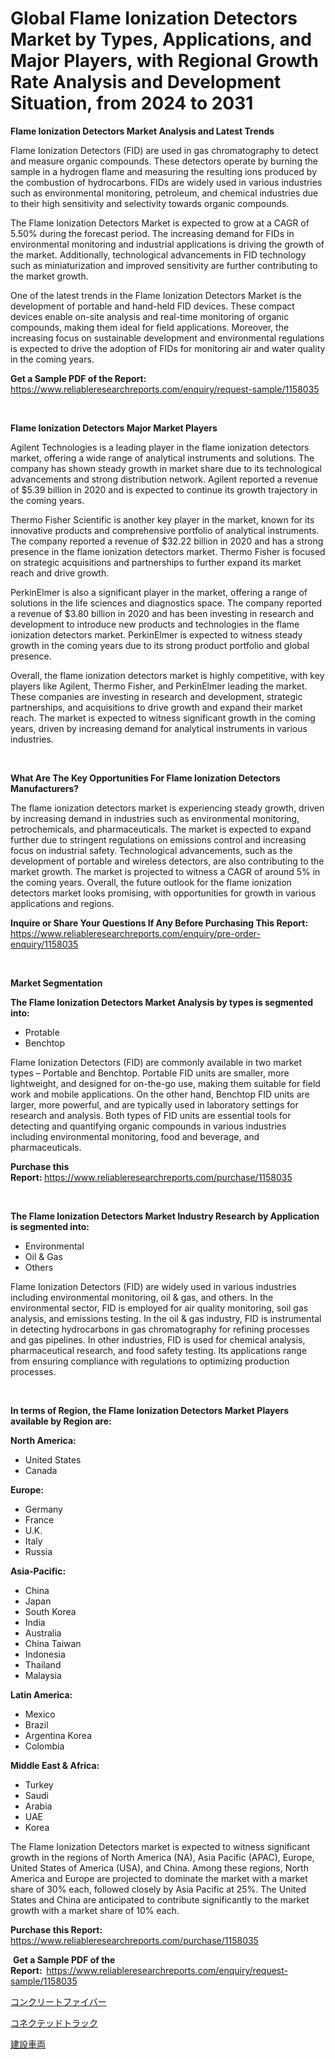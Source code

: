 <p><h1>Global Flame Ionization Detectors Market by Types, Applications, and Major Players, with Regional Growth Rate Analysis and Development Situation, from 2024 to 2031</h1></p><p><strong>Flame Ionization Detectors Market Analysis and Latest Trends</strong></p>
<p><p>Flame Ionization Detectors (FID) are used in gas chromatography to detect and measure organic compounds. These detectors operate by burning the sample in a hydrogen flame and measuring the resulting ions produced by the combustion of hydrocarbons. FIDs are widely used in various industries such as environmental monitoring, petroleum, and chemical industries due to their high sensitivity and selectivity towards organic compounds.</p><p>The Flame Ionization Detectors Market is expected to grow at a CAGR of 5.50% during the forecast period. The increasing demand for FIDs in environmental monitoring and industrial applications is driving the growth of the market. Additionally, technological advancements in FID technology such as miniaturization and improved sensitivity are further contributing to the market growth.</p><p>One of the latest trends in the Flame Ionization Detectors Market is the development of portable and hand-held FID devices. These compact devices enable on-site analysis and real-time monitoring of organic compounds, making them ideal for field applications. Moreover, the increasing focus on sustainable development and environmental regulations is expected to drive the adoption of FIDs for monitoring air and water quality in the coming years.</p></p>
<p><strong>Get a Sample PDF of the Report:&nbsp;</strong> <a href="https://www.reliableresearchreports.com/enquiry/request-sample/1158035">https://www.reliableresearchreports.com/enquiry/request-sample/1158035</a></p>
<p>&nbsp;</p>
<p><strong>Flame Ionization Detectors Major Market Players</strong></p>
<p><p>Agilent Technologies is a leading player in the flame ionization detectors market, offering a wide range of analytical instruments and solutions. The company has shown steady growth in market share due to its technological advancements and strong distribution network. Agilent reported a revenue of $5.39 billion in 2020 and is expected to continue its growth trajectory in the coming years.</p><p>Thermo Fisher Scientific is another key player in the market, known for its innovative products and comprehensive portfolio of analytical instruments. The company reported a revenue of $32.22 billion in 2020 and has a strong presence in the flame ionization detectors market. Thermo Fisher is focused on strategic acquisitions and partnerships to further expand its market reach and drive growth.</p><p>PerkinElmer is also a significant player in the market, offering a range of solutions in the life sciences and diagnostics space. The company reported a revenue of $3.80 billion in 2020 and has been investing in research and development to introduce new products and technologies in the flame ionization detectors market. PerkinElmer is expected to witness steady growth in the coming years due to its strong product portfolio and global presence.</p><p>Overall, the flame ionization detectors market is highly competitive, with key players like Agilent, Thermo Fisher, and PerkinElmer leading the market. These companies are investing in research and development, strategic partnerships, and acquisitions to drive growth and expand their market reach. The market is expected to witness significant growth in the coming years, driven by increasing demand for analytical instruments in various industries.</p></p>
<p>&nbsp;</p>
<p><strong>What Are The Key Opportunities For Flame Ionization Detectors Manufacturers?</strong></p>
<p><p>The flame ionization detectors market is experiencing steady growth, driven by increasing demand in industries such as environmental monitoring, petrochemicals, and pharmaceuticals. The market is expected to expand further due to stringent regulations on emissions control and increasing focus on industrial safety. Technological advancements, such as the development of portable and wireless detectors, are also contributing to the market growth. The market is projected to witness a CAGR of around 5% in the coming years. Overall, the future outlook for the flame ionization detectors market looks promising, with opportunities for growth in various applications and regions.</p></p>
<p><strong>Inquire or Share Your Questions If Any Before Purchasing This Report:</strong> <a href="https://www.reliableresearchreports.com/enquiry/pre-order-enquiry/1158035">https://www.reliableresearchreports.com/enquiry/pre-order-enquiry/1158035</a></p>
<p>&nbsp;</p>
<p><strong>Market Segmentation</strong></p>
<p><strong>The Flame Ionization Detectors Market Analysis by types is segmented into:</strong></p>
<p><ul><li>Protable</li><li>Benchtop</li></ul></p>
<p><p>Flame Ionization Detectors (FID) are commonly available in two market types – Portable and Benchtop. Portable FID units are smaller, more lightweight, and designed for on-the-go use, making them suitable for field work and mobile applications. On the other hand, Benchtop FID units are larger, more powerful, and are typically used in laboratory settings for research and analysis. Both types of FID units are essential tools for detecting and quantifying organic compounds in various industries including environmental monitoring, food and beverage, and pharmaceuticals.</p></p>
<p><strong>Purchase this Report:&nbsp;</strong><a href="https://www.reliableresearchreports.com/purchase/1158035">https://www.reliableresearchreports.com/purchase/1158035</a></p>
<p>&nbsp;</p>
<p><strong>The Flame Ionization Detectors Market Industry Research by Application is segmented into:</strong></p>
<p><ul><li>Environmental</li><li>Oil & Gas</li><li>Others</li></ul></p>
<p><p>Flame Ionization Detectors (FID) are widely used in various industries including environmental monitoring, oil & gas, and others. In the environmental sector, FID is employed for air quality monitoring, soil gas analysis, and emissions testing. In the oil & gas industry, FID is instrumental in detecting hydrocarbons in gas chromatography for refining processes and gas pipelines. In other industries, FID is used for chemical analysis, pharmaceutical research, and food safety testing. Its applications range from ensuring compliance with regulations to optimizing production processes.</p></p>
<p>&nbsp;</p>
<p><strong>In terms of Region, the Flame Ionization Detectors Market Players available by Region are:</strong></p>
<p>
    <p> <strong> North America: </strong>
        <ul>
            <li>United States</li>
            <li>Canada</li>
        </ul>
        </p> 
    <p> <strong> Europe: </strong>
        <ul>
            <li>Germany</li>
            <li>France</li>
            <li>U.K.</li>
            <li>Italy</li>
            <li>Russia</li>
        </ul>
        </p> 
    <p> <strong> Asia-Pacific: </strong>
        <ul>
            <li>China</li>
            <li>Japan</li>
            <li>South Korea</li>
            <li>India</li>
            <li>Australia</li>
            <li>China Taiwan</li>
            <li>Indonesia</li>
            <li>Thailand</li>
            <li>Malaysia</li>
        </ul>
        </p> 
    <p> <strong> Latin America: </strong>
        <ul>
            <li>Mexico</li>
            <li>Brazil</li>
            <li>Argentina Korea</li>
            <li>Colombia</li>
        </ul>
        </p> 
    <p> <strong> Middle East & Africa: </strong>
        <ul>
            <li>Turkey</li>
            <li>Saudi</li>
            <li>Arabia</li>
            <li>UAE</li>
            <li>Korea</li>
        </ul>
    </p>
    </p>
<p><p>The Flame Ionization Detectors market is expected to witness significant growth in the regions of North America (NA), Asia Pacific (APAC), Europe, United States of America (USA), and China. Among these regions, North America and Europe are projected to dominate the market with a market share of 30% each, followed closely by Asia Pacific at 25%. The United States and China are anticipated to contribute significantly to the market growth with a market share of 10% each.</p></p>
<p><strong>Purchase this Report: </strong><a href="https://www.reliableresearchreports.com/purchase/1158035">https://www.reliableresearchreports.com/purchase/1158035</a></p>
<p>&nbsp;<strong>Get a Sample PDF of the Report:&nbsp;&nbsp;</strong><a href="https://www.reliableresearchreports.com/enquiry/request-sample/1158035">https://www.reliableresearchreports.com/enquiry/request-sample/1158035</a></p>
<p><strong></strong></p>
<p><p><a href="https://github.com/zoetazuur/Market-Research-Report-List-1/blob/main/43916858587.md">コンクリートファイバー</a></p><p><a href="https://github.com/ihabdkwlxs948/Market-Research-Report-List-1/blob/main/87891648588.md">コネクテッドトラック</a></p><p><a href="https://github.com/dadanedu33/Market-Research-Report-List-1/blob/main/34060908589.md">建設車両</a></p></p>